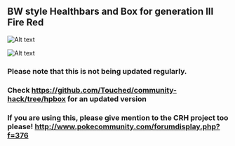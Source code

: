 ## BW style Healthbars and Box for generation III Fire Red

![Alt text](http://i.imgur.com/hYTq8Ow.png "Doubles")

![Alt text](http://i.imgur.com/IXVrm9l.png "Doubles")

### Please note that this is not being updated regularly. 
### Check https://github.com/Touched/community-hack/tree/hpbox for an updated version
### If you are using this, please give mention to the CRH project too please! http://www.pokecommunity.com/forumdisplay.php?f=376

